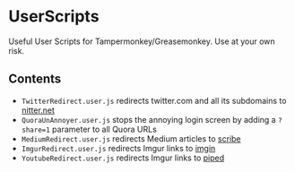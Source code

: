 # UserScripts
Useful User Scripts for Tampermonkey/Greasemonkey. Use at your own risk.

## Contents  
* `TwitterRedirect.user.js` redirects twitter.com and all its subdomains to [nitter.net](https://nitter.net)
* `QuoraUnAnnoyer.user.js` stops the annoying login screen by adding a `?share=1` parameter to all Quora URLs 
* `MediumRedirect.user.js` redirects Medium articles to [scribe](https://scribe.rip)
* `ImgurRedirect.user.js` redirects Imgur links to [imgin](https://imgin.voidnet.tech/)
* `YoutubeRedirect.user.js` redirects Imgur links to [piped](https://piped.kavin.rocks)